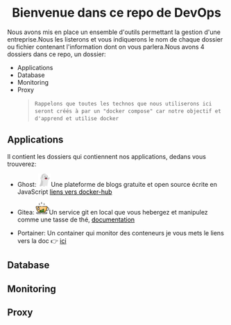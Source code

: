 
# <h1 style="text-align:center">Bienvenue dans ce repo de DevOps</h1>

Nous avons mis en place un ensemble d'outils permettant la gestion d'une entreprise.Nous les listerons et vous indiquerons le nom de chaque dossier ou fichier contenant l'information dont on vous parlera.Nous avons 4 dossiers dans ce repo, un dossier:

- Applications
- Database
- Monitoring
- Proxy
  > `Rappelons que toutes les technos que nous utiliserons ici seront créés à par un "docker compose" car notre objectif et d'apprend et utilise docker`

## Applications

Il contient les dossiers qui contiennent nos applications, dedans vous trouverez:

- Ghost: <img src="img/ghost.png" alt="drawing" style="width:30px; height:30px"/>Une plateforme de blogs gratuite et open source écrite en JavaScript <a style="text-decoration: underline; color:black"  href="https://hub.docker.com/_/ghost"> liens vers docker-hub</a>

- Gitea: <img src="img/tea.png" alt="drawing" style="width:30px; height:30px"/>Un service git en local que vous hebergez et manipulez comme une tasse de thé, <a style="text-decoration: underline; color:black"  href="https://docs.gitea.io/en-us/install-with-docker/"> documentation</a>

- Portainer: Un container qui monitor des conteneurs je vous mets le liens vers la doc 👉 <a style="text-decoration: underline; color:black" href="https://docs.portainer.io/v/ce-2.11/start/install/agent/docker/linux#deployment"> ici</a>

## Database
## Monitoring
## Proxy